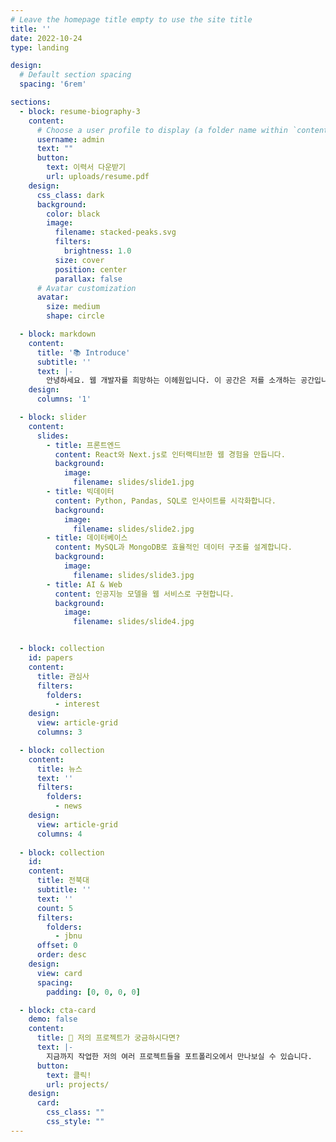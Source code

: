 ```yaml
---
# Leave the homepage title empty to use the site title
title: ''
date: 2022-10-24
type: landing

design:
  # Default section spacing
  spacing: '6rem'

sections:
  - block: resume-biography-3
    content:
      # Choose a user profile to display (a folder name within `content/authors/`)
      username: admin
      text: ""
      button:
        text: 이력서 다운받기
        url: uploads/resume.pdf
    design:
      css_class: dark
      background:
        color: black
        image:
          filename: stacked-peaks.svg
          filters:
            brightness: 1.0
          size: cover
          position: center
          parallax: false
      # Avatar customization
      avatar:
        size: medium
        shape: circle

  - block: markdown
    content:
      title: '📚 Introduce'
      subtitle: ''
      text: |-
        안녕하세요. 웹 개발자를 희망하는 이헤원입니다. 이 공간은 저를 소개하는 공간입니다. 해당 사이트에서는 저의 기본적인 개인정보 외에도 제가 했던 포로젝트와 최근 트렌드 소식까지 만나보실 수 있습니다. 편하게 둘러보세요!
    design:
      columns: '1'

  - block: slider
    content:
      slides:
        - title: 프론트엔드
          content: React와 Next.js로 인터랙티브한 웹 경험을 만듭니다.
          background:
            image:
              filename: slides/slide1.jpg
        - title: 빅데이터
          content: Python, Pandas, SQL로 인사이트를 시각화합니다.
          background:
            image:
              filename: slides/slide2.jpg
        - title: 데이터베이스
          content: MySQL과 MongoDB로 효율적인 데이터 구조를 설계합니다.
          background:
            image:
              filename: slides/slide3.jpg
        - title: AI & Web
          content: 인공지능 모델을 웹 서비스로 구현합니다.
          background:
            image:
              filename: slides/slide4.jpg


  - block: collection
    id: papers
    content:
      title: 관심사
      filters:
        folders:
          - interest
    design:
      view: article-grid 
      columns: 3

  - block: collection
    content:
      title: 뉴스
      text: ''
      filters:
        folders:
          - news     
    design:
      view: article-grid
      columns: 4
          
  - block: collection
    id: 
    content:
      title: 전북대
      subtitle: ''
      text: ''
      count: 5
      filters:
        folders: 
          - jbnu
      offset: 0
      order: desc
    design:
      view: card
      spacing:
        padding: [0, 0, 0, 0]

  - block: cta-card
    demo: false
    content:
      title: 🚀 저의 프로젝트가 궁금하시다면?
      text: |-
        지금까지 작업한 저의 여러 프로젝트들을 포트폴리오에서 만나보실 수 있습니다. 
      button:
        text: 클릭!
        url: projects/
    design:
      card:
        css_class: ""
        css_style: ""
---
```

